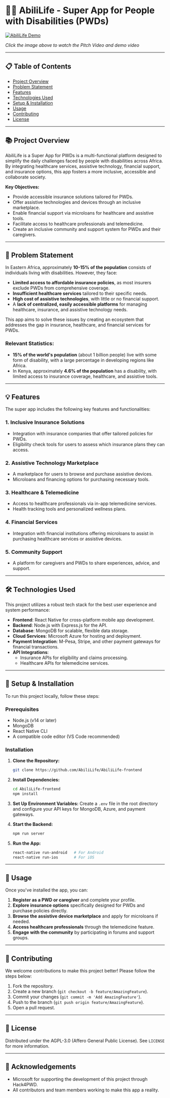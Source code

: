 # 🦸‍♂️ AbiliLife - Super App for People with Disabilities (PWDs)

[![AbiliLife Demo](https://logodix.com/logo/2002377.jpg)](https://drive.google.com/file/d/1ZeFDOUDRe2uafilDUGRvceAnJmlpvBEh/view?usp=drive_link)

*Click the image above to watch the Pitch Video and demo video*

---

## 📋 Table of Contents

- [Project Overview](#project-overview)
- [Problem Statement](#problem-statement)
- [Features](#features)
- [Technologies Used](#technologies-used)
- [Setup & Installation](#setup--installation)
- [Usage](#usage)
- [Contributing](#contributing)
- [License](#license)

---

## 📚 Project Overview

AbiliLife is a Super App for PWDs is a multi-functional platform designed to simplify the daily challenges faced by people with disabilities across Africa. By integrating healthcare services, assistive technology, financial support, and insurance options, this app fosters a more inclusive, accessible and collaborate society.

**Key Objectives:**
- Provide accessible insurance solutions tailored for PWDs.
- Offer assistive technologies and devices through an inclusive marketplace.
- Enable financial support via microloans for healthcare and assistive tools.
- Facilitate access to healthcare professionals and telemedicine.
- Create an inclusive community and support system for PWDs and their caregivers.

---

## 🔎 Problem Statement

In Eastern Africa, approximately **10-15% of the population** consists of individuals living with disabilities. However, they face:
- **Limited access to affordable insurance policies**, as most insurers exclude PWDs from comprehensive coverage.
- **Insufficient healthcare services** tailored to their specific needs.
- **High cost of assistive technologies**, with little or no financial support.
- A **lack of centralized, easily accessible platforms** for managing healthcare, insurance, and assistive technology needs.

This app aims to solve these issues by creating an ecosystem that addresses the gap in insurance, healthcare, and financial services for PWDs.

### Relevant Statistics:
- **15% of the world's population** (about 1 billion people) live with some form of disability, with a large percentage in developing regions like Africa.
- In Kenya, approximately **4.6% of the population** has a disability, with limited access to insurance coverage, healthcare, and assistive tools.

---

## 💡 Features

The super app includes the following key features and functionalities:

### 1. **Inclusive Insurance Solutions**
   - Integration with insurance companies that offer tailored policies for PWDs.
   - Eligibility check tools for users to assess which insurance plans they can access.

### 2. **Assistive Technology Marketplace**
   - A marketplace for users to browse and purchase assistive devices.
   - Microloans and financing options for purchasing necessary tools.
   
### 3. **Healthcare & Telemedicine**
   - Access to healthcare professionals via in-app telemedicine services.
   - Health tracking tools and personalized wellness plans.

### 4. **Financial Services**
   - Integration with financial institutions offering microloans to assist in purchasing healthcare services or assistive devices.
   
### 5. **Community Support**
   - A platform for caregivers and PWDs to share experiences, advice, and support.

---

## 🛠 Technologies Used

This project utilizes a robust tech stack for the best user experience and system performance:

- **Frontend**: React Native for cross-platform mobile app development.
- **Backend**: Node.js with Express.js for the API.
- **Database**: MongoDB for scalable, flexible data storage.
- **Cloud Services**: Microsoft Azure for hosting and deployment.
- **Payment Integration**: M-Pesa, Stripe, and other payment gateways for financial transactions.
- **API Integrations**:
  - Insurance APIs for eligibility and claims processing.
  - Healthcare APIs for telemedicine services.

---

## 🚀 Setup & Installation

To run this project locally, follow these steps:

### Prerequisites

- Node.js (v14 or later)
- MongoDB
- React Native CLI
- A compatible code editor (VS Code recommended)

### Installation

1. **Clone the Repository:**
   ```bash
   git clone https://github.com/AbiliLife/AbiliLife-frontend
   ```

2. **Install Dependencies:**
   ```bash
   cd AbiliLife-frontend
   npm install
   ```

3. **Set Up Environment Variables:**
   Create a `.env` file in the root directory and configure your API keys for MongoDB, Azure, and payment gateways.

4. **Start the Backend:**
   ```bash
   npm run server
   ```

5. **Run the App:**
   ```bash
   react-native run-android   # For Android
   react-native run-ios       # For iOS
   ```

---

## 📲 Usage

Once you've installed the app, you can:

1. **Register as a PWD or caregiver** and complete your profile.
2. **Explore insurance options** specifically designed for PWDs and purchase policies directly.
3. **Browse the assistive device marketplace** and apply for microloans if needed.
4. **Access healthcare professionals** through the telemedicine feature.
5. **Engage with the community** by participating in forums and support groups.

---

## 🤝 Contributing

We welcome contributions to make this project better! Please follow the steps below:

1. Fork the repository.
2. Create a new branch (`git checkout -b feature/AmazingFeature`).
3. Commit your changes (`git commit -m 'Add AmazingFeature'`).
4. Push to the branch (`git push origin feature/AmazingFeature`).
5. Open a pull request.

---

## 📄 License

Distributed under the AGPL-3.0 (Affero General Public License). See `LICENSE` for more information.

---

## 🙌 Acknowledgements

- Microsoft for supporting the development of this project through Hack4PWD.
- All contributors and team members working to make this app a reality.